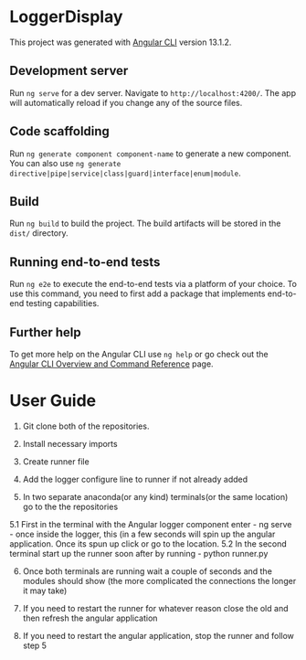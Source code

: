 # LoggerDisplay

This project was generated with [Angular CLI](https://github.com/angular/angular-cli) version 13.1.2.

## Development server

Run `ng serve` for a dev server. Navigate to `http://localhost:4200/`. The app will automatically reload if you change any of the source files.

## Code scaffolding

Run `ng generate component component-name` to generate a new component. You can also use `ng generate directive|pipe|service|class|guard|interface|enum|module`.

## Build

Run `ng build` to build the project. The build artifacts will be stored in the `dist/` directory.

## Running end-to-end tests

Run `ng e2e` to execute the end-to-end tests via a platform of your choice. To use this command, you need to first add a package that implements end-to-end testing capabilities.

## Further help

To get more help on the Angular CLI use `ng help` or go check out the [Angular CLI Overview and Command Reference](https://angular.io/cli) page.


# User Guide 

1. Git clone both of the repositories.

2. Install necessary imports

3. Create runner file

4. Add the logger configure line to runner if not already added

5. In two separate anaconda(or any kind) terminals(or the same location) go to the the repositories

  5.1 First in the terminal with the Angular logger component enter - ng serve - once inside the logger,     this     (in a few seconds will spin up the angular application. Once its spun up click or go to the location.
  5.2 In the second terminal start up the runner soon after by running - python runner.py
  
6. Once both terminals are running wait a couple of seconds and the modules should show (the more complicated the connections the longer it may take)

7. If you need to restart the runner for whatever reason close the old and then refresh the angular application

8. If you need to restart the angular application, stop the runner and follow step 5

